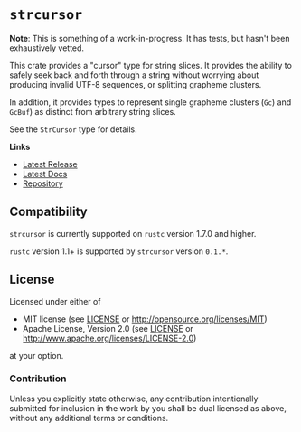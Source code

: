 # `strcursor`

**Note**: This is something of a work-in-progress.  It has tests, but hasn't been exhaustively vetted.

This crate provides a "cursor" type for string slices.  It provides the ability to safely seek back and forth through a string without worrying about producing invalid UTF-8 sequences, or splitting grapheme clusters.

In addition, it provides types to represent single grapheme clusters (`Gc`) and `GcBuf`) as distinct from arbitrary string slices.

See the `StrCursor` type for details.

**Links**

* [Latest Release](https://crates.io/crates/strcursor/)
* [Latest Docs](https://danielkeep.github.io/strcursor/doc/strcursor/index.html)
* [Repository](https://github.com/DanielKeep/strcursor)

## Compatibility

`strcursor` is currently supported on `rustc` version 1.7.0 and higher.

`rustc` version 1.1+ is supported by `strcursor` version `0.1.*`.

## License

Licensed under either of

* MIT license (see [LICENSE](LICENSE) or <http://opensource.org/licenses/MIT>)
* Apache License, Version 2.0 (see [LICENSE](LICENSE) or <http://www.apache.org/licenses/LICENSE-2.0>)

at your option.

### Contribution

Unless you explicitly state otherwise, any contribution intentionally submitted for inclusion in the work by you shall be dual licensed as above, without any additional terms or conditions.
